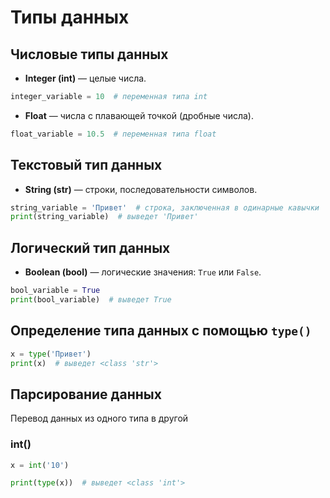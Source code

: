 # Типы данных
## Числовые типы данных
- **Integer (int)** — целые числа.

```python
integer_variable = 10  # переменная типа int
```

- **Float** — числа с плавающей точкой (дробные числа).

```python
float_variable = 10.5  # переменная типа float
```

## Текстовый тип данных
- **String (str)** — строки, последовательности символов.

```python
string_variable = 'Привет'  # строка, заключенная в одинарные кавычки
print(string_variable)  # выведет 'Привет'
```

## Логический тип данных
- **Boolean (bool)** — логические значения: `True` или `False`.

```python
bool_variable = True
print(bool_variable)  # выведет True
```

## Определение типа данных с помощью `type()`
```python
x = type('Привет')
print(x)  # выведет <class 'str'>
```

## Парсирование данных
Перевод данных из одного типа в другой

### int()
```python
x = int('10')

print(type(x))  # выведет <class 'int'>
```